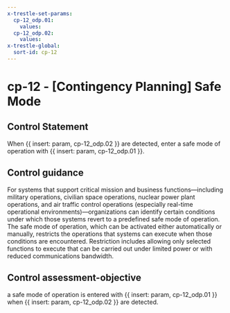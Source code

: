 ```yaml
---
x-trestle-set-params:
  cp-12_odp.01:
    values:
  cp-12_odp.02:
    values:
x-trestle-global:
  sort-id: cp-12
---
```


# cp-12 - \[Contingency Planning\] Safe Mode

## Control Statement

When {{ insert: param, cp-12_odp.02 }} are detected, enter a safe mode of operation with {{ insert: param, cp-12_odp.01 }}.

## Control guidance

For systems that support critical mission and business functions—including military operations, civilian space operations, nuclear power plant operations, and air traffic control operations (especially real-time operational environments)—organizations can identify certain conditions under which those systems revert to a predefined safe mode of operation. The safe mode of operation, which can be activated either automatically or manually, restricts the operations that systems can execute when those conditions are encountered. Restriction includes allowing only selected functions to execute that can be carried out under limited power or with reduced communications bandwidth.

## Control assessment-objective

a safe mode of operation is entered with {{ insert: param, cp-12_odp.01 }} when {{ insert: param, cp-12_odp.02 }} are detected.
